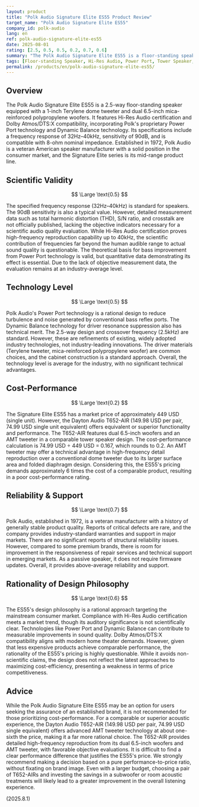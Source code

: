 ```yaml
---
layout: product
title: "Polk Audio Signature Elite ES55 Product Review"
target_name: "Polk Audio Signature Elite ES55"
company_id: polk-audio
lang: en
ref: polk-audio-signature-elite-es55
date: 2025-08-01
rating: [2.5, 0.5, 0.5, 0.2, 0.7, 0.6]
summary: "The Polk Audio Signature Elite ES55 is a floor-standing speaker with Hi-Res Audio certification and Power Port technology. However, at 449 USD (single), it has a cost-performance issue, as an equivalent or superior alternative, the Dayton Audio T652-AIR, is available for about one-sixth the price (74.99 USD single equivalent)."
tags: [Floor-standing Speaker, Hi-Res Audio, Power Port, Tower Speaker, Polk Audio]
permalink: /products/en/polk-audio-signature-elite-es55/
---
```


## Overview

The Polk Audio Signature Elite ES55 is a 2.5-way floor-standing speaker equipped with a 1-inch Terylene dome tweeter and dual 6.5-inch mica-reinforced polypropylene woofers. It features Hi-Res Audio certification and Dolby Atmos/DTS:X compatibility, incorporating Polk's proprietary Power Port technology and Dynamic Balance technology. Its specifications include a frequency response of 32Hz–40kHz, sensitivity of 90dB, and is compatible with 8-ohm nominal impedance. Established in 1972, Polk Audio is a veteran American speaker manufacturer with a solid position in the consumer market, and the Signature Elite series is its mid-range product line.

## Scientific Validity

$$ \Large \text{0.5} $$

The specified frequency response (32Hz–40kHz) is standard for speakers. The 90dB sensitivity is also a typical value. However, detailed measurement data such as total harmonic distortion (THD), S/N ratio, and crosstalk are not officially published, lacking the objective indicators necessary for a scientific audio quality evaluation. While Hi-Res Audio certification proves high-frequency reproduction capability up to 40kHz, the scientific contribution of frequencies far beyond the human audible range to actual sound quality is questionable. The theoretical basis for bass improvement from Power Port technology is valid, but quantitative data demonstrating its effect is essential. Due to the lack of objective measurement data, the evaluation remains at an industry-average level.

## Technology Level

$$ \Large \text{0.5} $$

Polk Audio's Power Port technology is a rational design to reduce turbulence and noise generated by conventional bass reflex ports. The Dynamic Balance technology for driver resonance suppression also has technical merit. The 2.5-way design and crossover frequency (2.5kHz) are standard. However, these are refinements of existing, widely adopted industry technologies, not industry-leading innovations. The driver materials (Terylene tweeter, mica-reinforced polypropylene woofer) are common choices, and the cabinet construction is a standard approach. Overall, the technology level is average for the industry, with no significant technical advantages.

## Cost-Performance

$$ \Large \text{0.2} $$

The Signature Elite ES55 has a market price of approximately 449 USD (single unit). However, the Dayton Audio T652-AIR (149.98 USD per pair, 74.99 USD single unit equivalent) offers equivalent or superior functionality and performance. The T652-AIR features dual 6.5-inch woofers and an AMT tweeter in a comparable tower speaker design. The cost-performance calculation is 74.99 USD ÷ 449 USD = 0.167, which rounds to 0.2. An AMT tweeter may offer a technical advantage in high-frequency detail reproduction over a conventional dome tweeter due to its larger surface area and folded diaphragm design. Considering this, the ES55's pricing demands approximately 6 times the cost of a comparable product, resulting in a poor cost-performance rating.

## Reliability & Support

$$ \Large \text{0.7} $$

Polk Audio, established in 1972, is a veteran manufacturer with a history of generally stable product quality. Reports of critical defects are rare, and the company provides industry-standard warranties and support in major markets. There are no significant reports of structural reliability issues. However, compared to some premium brands, there is room for improvement in the responsiveness of repair services and technical support in emerging markets. As a passive speaker, it does not require firmware updates. Overall, it provides above-average reliability and support.

## Rationality of Design Philosophy

$$ \Large \text{0.6} $$

The ES55's design philosophy is a rational approach targeting the mainstream consumer market. Compliance with Hi-Res Audio certification meets a market trend, though its auditory significance is not scientifically clear. Technologies like Power Port and Dynamic Balance can contribute to measurable improvements in sound quality. Dolby Atmos/DTS:X compatibility aligns with modern home theater demands. However, given that less expensive products achieve comparable performance, the rationality of the ES55's pricing is highly questionable. While it avoids non-scientific claims, the design does not reflect the latest approaches to maximizing cost-efficiency, presenting a weakness in terms of price competitiveness.

## Advice

While the Polk Audio Signature Elite ES55 may be an option for users seeking the assurance of an established brand, it is not recommended for those prioritizing cost-performance. For a comparable or superior acoustic experience, the Dayton Audio T652-AIR (149.98 USD per pair, 74.99 USD single equivalent) offers advanced AMT tweeter technology at about one-sixth the price, making it a far more rational choice. The T652-AIR provides detailed high-frequency reproduction from its dual 6.5-inch woofers and AMT tweeter, with favorable objective evaluations. It is difficult to find a clear performance difference that justifies the ES55's price. We strongly recommend making a decision based on a pure performance-to-price ratio, without fixating on brand image. Even with a larger budget, choosing a pair of T652-AIRs and investing the savings in a subwoofer or room acoustic treatments will likely lead to a greater improvement in the overall listening experience.

(2025.8.1)
